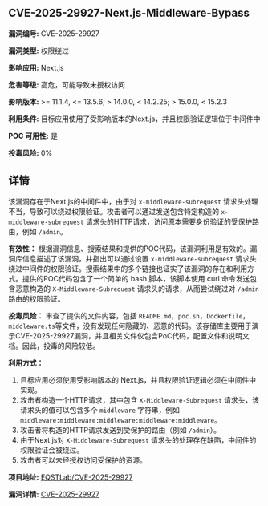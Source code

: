 ## CVE-2025-29927-Next.js-Middleware-Bypass

**漏洞编号:** CVE-2025-29927

**漏洞类型:** 权限绕过

**影响应用:** Next.js

**危害等级:** 高危，可能导致未授权访问

**影响版本:** >= 11.1.4, <= 13.5.6; > 14.0.0, < 14.2.25; > 15.0.0, < 15.2.3

**利用条件:** 目标应用使用了受影响版本的Next.js，并且权限验证逻辑位于中间件中

**POC 可用性:** 是

**投毒风险:** 0%

## 详情

该漏洞存在于Next.js的中间件中，由于对 `x-middleware-subrequest` 请求头处理不当，导致可以绕过权限验证。攻击者可以通过发送包含特定构造的 `x-middleware-subrequest` 请求头的HTTP请求，访问原本需要身份验证的受保护路由，例如 `/admin`。 

**有效性：**
根据漏洞信息、搜索结果和提供的POC代码，该漏洞利用是有效的。漏洞库信息描述了该漏洞，并指出可以通过设置 `x-middleware-subrequest` 请求头绕过中间件的权限验证。搜索结果中的多个链接也证实了该漏洞的存在和利用方式。提供的POC代码包含了一个简单的 bash 脚本，该脚本使用 curl 命令发送包含恶意构造的 `X-Middleware-Subrequest` 请求头的请求，从而尝试绕过对 `/admin` 路由的权限验证。

**投毒风险：**
审查了提供的文件内容，包括 `README.md`，`poc.sh`，`Dockerfile`， `middleware.ts`等文件，没有发现任何隐藏的、恶意的代码。该存储库主要用于演示CVE-2025-29927漏洞，并且相关文件仅包含PoC代码，配置文件和说明文档。因此，投毒的风险较低。

**利用方式：**
1.  目标应用必须使用受影响版本的 Next.js，并且权限验证逻辑必须在中间件中实现。
2.  攻击者构造一个HTTP请求，其中包含 `X-Middleware-Subrequest` 请求头，该请求头的值可以包含多个 `middleware` 字符串，例如 `middleware:middleware:middleware:middleware:middleware`。
3.  攻击者将构造的HTTP请求发送到受保护的路由（例如 `/admin`）。
4.  由于Next.js对 `X-Middleware-Subrequest` 请求头的处理存在缺陷，中间件的权限验证会被绕过。
5.  攻击者可以未经授权访问受保护的资源。

**项目地址:** [EQSTLab/CVE-2025-29927](https://github.com/EQSTLab/CVE-2025-29927)

**漏洞详情:** [CVE-2025-29927](https://nvd.nist.gov/vuln/detail/CVE-2025-29927)